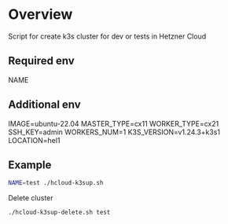 # Overview
Script for create k3s cluster for dev or tests in Hetzner Cloud

## Required env
NAME

## Additional env
IMAGE=ubuntu-22.04
MASTER_TYPE=cx11
WORKER_TYPE=cx21
SSH_KEY=admin
WORKERS_NUM=1
K3S_VERSION=v1.24.3+k3s1
LOCATION=hel1

## Example
```sh
NAME=test ./hcloud-k3sup.sh
```

Delete cluster
```sh
./hcloud-k3sup-delete.sh test
```